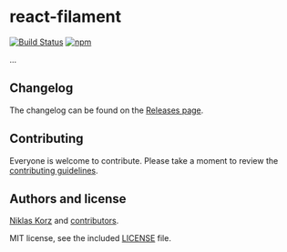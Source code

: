 # react-filament

[![Build Status](https://travis-ci.org/niklaskorz/react-filament.svg)](https://travis-ci.org/niklaskorz/react-filament) [![npm](https://img.shields.io/npm/v/react-filament.svg)](https://www.npmjs.com/package/react-filament)

...

## Changelog

The changelog can be found on the [Releases page](https://github.com/niklaskorz/react-filament/releases).

## Contributing

Everyone is welcome to contribute. Please take a moment to review the [contributing guidelines](Contributing.md).

## Authors and license

[Niklas Korz](https://niklaskorz.de) and [contributors](https://github.com/niklaskorz/react-filament/graphs/contributors).

MIT license, see the included [LICENSE](LICENSE) file.

